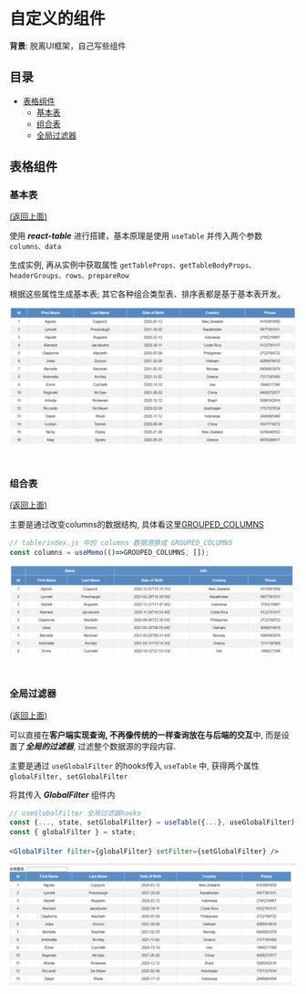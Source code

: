 # 自定义的组件

**背景**: 脱离UI框架，自己写些组件


## 目录

- [表格组件](#表格组件)
    - [基本表](#基本表) 
    - [组合表](#组合表)
    - [全局过滤器](#全局过滤器)


## 表格组件

### 基本表
[(返回上面)](#目录)

使用 ***react-table*** 进行搭建，基本原理是使用 ```useTable``` 并传入两个参数 ```columns、data```

生成实例, 再从实例中获取属性 ```getTableProps、getTableBodyProps、headerGroups、rows、prepareRow``` 

根据这些属性生成基本表; 其它各种组合类型表、排序表都是基于基本表开发。

![basic table](https://github.com/BlueOrgreen/basic-conponents/blob/master/imgs/basic-component.png)

<br />

### 组合表
[(返回上面)](#目录)

主要是通过改变columns的数据结构, 
具体看这里[GROUPED_COLUMNS](https://github.com/BlueOrgreen/basic-conponents/blob/master/src/components/table/columns.js)

```js
// table/index.js 中的 columns 数据源换成 GROUPED_COLUMNS
const columns = useMemo(()=>GROUPED_COLUMNS, []);
```

![header-group-table](https://github.com/BlueOrgreen/basic-conponents/blob/master/imgs/header-group-table.png)

<br />

### 全局过滤器
[(返回上面)](#目录)

可以直接在**客户端实现查询, 不再像传统的一样查询放在与后端的交互**中, 而是设置了***全局的过滤器***, 过滤整个数据源的字段内容.

主要是通过 ```useGlobalFilter``` 的hooks传入 ```useTable``` 中, 获得两个属性 ```globalFilter, setGlobalFilter```

将其传入 ***GlobalFilter*** 组件内

```jsx
// useGlobalFilter 全局过滤器hooks
const {..., state, setGlobalFilter} = useTable({...}, useGlobalFilter);
const { globalFilter } = state;

<GlobalFilter filter={globalFilter} setFilter={setGlobalFilter} />
```

![global-filter](https://github.com/BlueOrgreen/basic-conponents/blob/master/imgs/globaFilter.gif)

<br />
